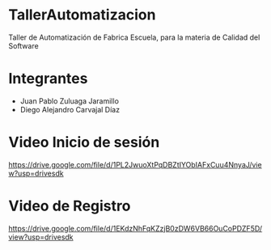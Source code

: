 # TallerAutomatizacion
Taller de Automatización de Fabrica Escuela, para la materia de Calidad del Software

# Integrantes
 - Juan Pablo Zuluaga Jaramillo
 - Diego Alejandro Carvajal Díaz

# Video Inicio de sesión 
https://drive.google.com/file/d/1PL2JwuoXtPqDBZtIYObIAFxCuu4NnyaJ/view?usp=drivesdk

# Video de Registro
https://drive.google.com/file/d/1EKdzNhFqKZzjB0zDW6VB66OuCoPDZF5D/view?usp=drivesdk
